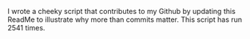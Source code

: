I wrote a cheeky script that contributes to my Github by updating this ReadMe to illustrate why more than commits matter. This script has run 2541 times.